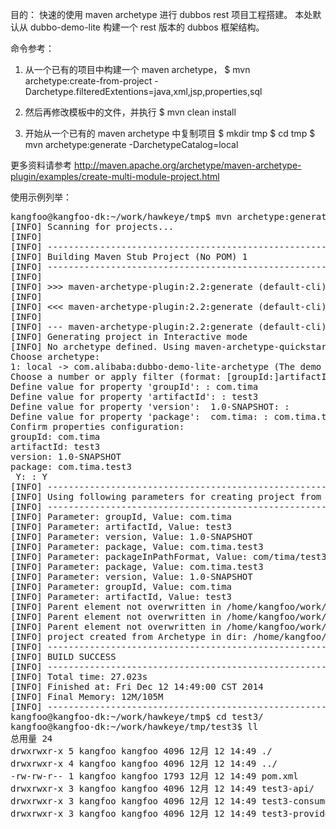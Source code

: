 目的：
快速的使用 maven archetype 进行 dubbos rest 项目工程搭建。
本处默认从 dubbo-demo-lite 构建一个 rest 版本的 dubbos 框架结构。

命令参考：

1. 从一个已有的项目中构建一个 maven archetype，
$ mvn archetype:create-from-project -Darchetype.filteredExtentions=java,xml,jsp,properties,sql

2. 然后再修改模板中的文件，并执行
$ mvn clean install

3. 开始从一个已有的 maven archetype 中复制项目
$ mkdir tmp
$ cd tmp
$ mvn archetype:generate -DarchetypeCatalog=local

更多资料请参考
http://maven.apache.org/archetype/maven-archetype-plugin/examples/create-multi-module-project.html


使用示例列举：

<pre>
kangfoo@kangfoo-dk:~/work/hawkeye/tmp$ mvn archetype:generate -DarchetypeCatalog=local
[INFO] Scanning for projects...
[INFO]
[INFO] ------------------------------------------------------------------------
[INFO] Building Maven Stub Project (No POM) 1
[INFO] ------------------------------------------------------------------------
[INFO]
[INFO] >>> maven-archetype-plugin:2.2:generate (default-cli) @ standalone-pom >>>
[INFO]
[INFO] <<< maven-archetype-plugin:2.2:generate (default-cli) @ standalone-pom <<<
[INFO]
[INFO] --- maven-archetype-plugin:2.2:generate (default-cli) @ standalone-pom ---
[INFO] Generating project in Interactive mode
[INFO] No archetype defined. Using maven-archetype-quickstart (org.apache.maven.archetypes:maven-archetype-quickstart:1.0)
Choose archetype:
1: local -> com.alibaba:dubbo-demo-lite-archetype (The demo lite module of dubbo project)
Choose a number or apply filter (format: [groupId:]artifactId, case sensitive contains): : 1
Define value for property 'groupId': : com.tima
Define value for property 'artifactId': : test3
Define value for property 'version':  1.0-SNAPSHOT: :
Define value for property 'package':  com.tima: : com.tima.test3
Confirm properties configuration:
groupId: com.tima
artifactId: test3
version: 1.0-SNAPSHOT
package: com.tima.test3
 Y: : Y
[INFO] ----------------------------------------------------------------------------
[INFO] Using following parameters for creating project from Archetype: dubbo-demo-lite-archetype:3.0.1
[INFO] ----------------------------------------------------------------------------
[INFO] Parameter: groupId, Value: com.tima
[INFO] Parameter: artifactId, Value: test3
[INFO] Parameter: version, Value: 1.0-SNAPSHOT
[INFO] Parameter: package, Value: com.tima.test3
[INFO] Parameter: packageInPathFormat, Value: com/tima/test3
[INFO] Parameter: package, Value: com.tima.test3
[INFO] Parameter: version, Value: 1.0-SNAPSHOT
[INFO] Parameter: groupId, Value: com.tima
[INFO] Parameter: artifactId, Value: test3
[INFO] Parent element not overwritten in /home/kangfoo/work/hawkeye/tmp/test3/test3-api/pom.xml
[INFO] Parent element not overwritten in /home/kangfoo/work/hawkeye/tmp/test3/test3-provider/pom.xml
[INFO] Parent element not overwritten in /home/kangfoo/work/hawkeye/tmp/test3/test3-consumer/pom.xml
[INFO] project created from Archetype in dir: /home/kangfoo/work/hawkeye/tmp/test3
[INFO] ------------------------------------------------------------------------
[INFO] BUILD SUCCESS
[INFO] ------------------------------------------------------------------------
[INFO] Total time: 27.023s
[INFO] Finished at: Fri Dec 12 14:49:00 CST 2014
[INFO] Final Memory: 12M/105M
[INFO] ------------------------------------------------------------------------
kangfoo@kangfoo-dk:~/work/hawkeye/tmp$ cd test3/
kangfoo@kangfoo-dk:~/work/hawkeye/tmp/test3$ ll
总用量 24
drwxrwxr-x 5 kangfoo kangfoo 4096 12月 12 14:49 ./
drwxrwxr-x 4 kangfoo kangfoo 4096 12月 12 14:49 ../
-rw-rw-r-- 1 kangfoo kangfoo 1793 12月 12 14:49 pom.xml
drwxrwxr-x 3 kangfoo kangfoo 4096 12月 12 14:49 test3-api/
drwxrwxr-x 3 kangfoo kangfoo 4096 12月 12 14:49 test3-consumer/
drwxrwxr-x 3 kangfoo kangfoo 4096 12月 12 14:49 test3-provider/
<pre>


